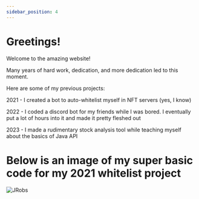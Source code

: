 ```yaml
---
sidebar_position: 4
---
```


# Greetings!

Welcome to the amazing website!

Many years of hard work, dedication, and more dedication led to this moment.

Here are some of my previous projects:

2021 - I created a bot to auto-whitelist myself in NFT servers (yes, I know)

2022 - I coded a discord bot for my friends while I was bored. I eventually put a lot of hours into it and made it pretty fleshed out

2023 - I made a rudimentary stock analysis tool while teaching myself about the basics of Java API

# Below is an image of my super basic code for my 2021 whitelist project

![JRobs](https://cdn.discordapp.com/attachments/871870426169610332/1156431107328319508/Screen_Shot_2023-09-26_at_8.24.18_PM.png?ex=6514f1e5&is=6513a065&hm=015fd6b3ab1715b203fa1d589c38023cbf6b5f47a6b61eba7e686dd26ac127a9&)
